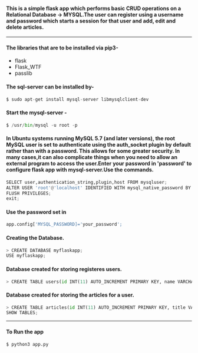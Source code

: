 #### This is a simple flask app which performs basic CRUD operations on a Relational Database -> MYSQL.The user can register using a username and password which starts a session for that user and add, edit and delete articles.
<hr>

#### The libraries that are to be installed via pip3-
* flask
* Flask_WTF
* passlib

#### The sql-server can be installed by-
```py
$ sudo apt-get install mysql-server libmysqlclient-dev
```
#### Start the mysql-server -
```py
$ /usr/bin/mysql -u root -p
```
#### In Ubuntu systems running MySQL 5.7 (and later versions), the root MySQL user is set to authenticate using the auth_socket plugin by default rather than with a password. This allows for some greater security. In many cases,it can also complicate things when you need to allow an external program to access the user.Enter your password in 'password' to configure flask app with mysql-server.Use the commands.

```py
SELECT user,authentication_string,plugin,host FROM mysqluser;
ALTER USER 'root'@'localhost' IDENTIFIED WITH mysql_native_password BY 'password';
FLUSH PRIVILEGES;
exit;
```
#### Use the password set in 
```py
app.config['MYSQL_PASSWORD]='your_password';
```
#### Creating the Database.
```py
> CREATE DATABASE myflaskapp;
USE myflaskapp;
```
#### Database created for storing registeres users.
```py
> CREATE TABLE users(id INT(11) AUTO_INCREMENT PRIMARY KEY, name VARCHAR(100),email VARCHAR(100),username VARCHAR(30), password VARCHAR(100), register_date TIMESTAMP DEFAULT CURRENT_TIMESTAMP);
```
#### Database created for storing the articles for a user.
```py
> CREATE TABLE articles(id INT(11) AUTO_INCREMENT PRIMARY KEY, title VARCHAR(255),author VARCHAR(100),body TEXT, create_date TIMESTAMP DEFAULT CURRENT_TIMESTAMP);
SHOW TABLES;
```
<hr>

#### To Run the app 
```py
$ python3 app.py 
```



